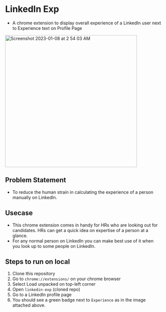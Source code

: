 # LinkedIn Exp

- A chrome extension to display overall experience of a LinkedIn user next to Experience text on Profile Page

<img width="425" alt="Screenshot 2023-01-08 at 2 54 03 AM" src="https://user-images.githubusercontent.com/53368431/211170860-f941df79-2f28-47cb-a56f-3bba86b12761.png">

## Problem Statement

- To reduce the human strain in calculating the experience of a person manually on LinkedIn.

## Usecase

- This chrome extension comes in handy for HRs who are looking out for candidates. HRs can get a quick idea on expertise of a person at a glance.
- For any normal person on LinkedIn you can make best use of it when you look up to some people on LinkedIn.

## Steps to run on local

1. Clone this repository
2. Go to `chrome://extensions/` on your chrome browser
3. Select Load unpacked on top-left corner
4. Open `linkedin-exp` (cloned repo)
5. Go to a LinkedIn profile page
6. You should see a green badge next to `Experience` as in the image attached above.
